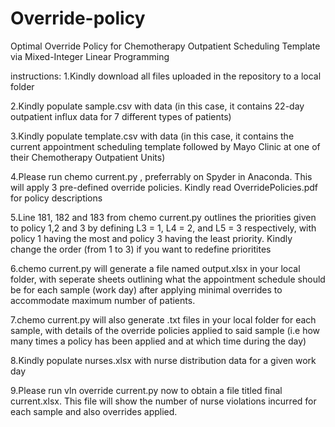 # Override-policy
Optimal Override Policy for Chemotherapy Outpatient Scheduling Template via Mixed-Integer Linear Programming

instructions:
1.Kindly download all files uploaded in the repository to a local folder

2.Kindly populate sample.csv with data (in this case, it contains 22-day outpatient influx data for 7 different types of patients)

3.Kindly populate template.csv with data (in this case, it contains the current appointment scheduling template followed by Mayo Clinic at one of their Chemotherapy Outpatient Units) 

4.Please run chemo current.py , preferrably on Spyder in Anaconda. This will apply 3 pre-defined override policies. Kindly read OverridePolicies.pdf for policy descriptions

5.Line 181, 182 and 183 from chemo current.py outlines the priorities given to policy 1,2 and 3 by defining L3 = 1, L4 = 2, and L5 = 3 respectively, with policy 1 having the most and policy 3 having the least priority. Kindly change the order (from 1 to 3) if you want to redefine prioritites

6.chemo current.py will generate a file named output.xlsx in your local folder, with seperate sheets outlining what the appointment schedule should be for each sample (work day) after applying minimal overrides to accommodate maximum number of patients.

7.chemo current.py will also generate .txt files in your local folder for each sample, with details of the override policies applied to said sample (i.e how many times a policy has been applied and at which time during the day)

8.Kindly populate nurses.xlsx with nurse distribution data for a given work day

9.Please run vln override current.py now to obtain a file titled final current.xlsx. This file will show the number of nurse violations incurred for each sample and also overrides applied.
